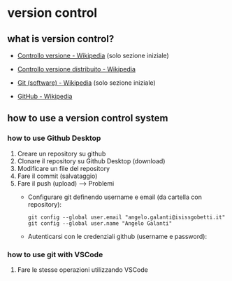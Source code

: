 # version control

## what is version control?

- [Controllo versione - Wikipedia](https://it.wikipedia.org/wiki/Controllo_versione) (solo sezione iniziale)

- [Controllo versione distribuito - Wikipedia](https://it.wikipedia.org/wiki/Controllo_versione_distribuito)

- [Git (software) - Wikipedia](https://it.wikipedia.org/wiki/Git_(software)) (solo sezione iniziale)

- [GitHub - Wikipedia](https://it.wikipedia.org/wiki/GitHub)



## how to use a version control system

### how to use Github Desktop

1. Creare un repository su github
2. Clonare il repository su Github Desktop (download)
3. Modificare un file del repository
4. Fare il commit (salvataggio)
5. Fare il push (upload) --> Problemi
   - Configurare git definendo username e email (da cartella con repository):
     
     ```
     git config --global user.email "angelo.galanti@isissgobetti.it"
     git config --global user.name "Angelo Galanti"
     ```
   - Autenticarsi con le credenziali github (username e password):

### how to use git with VSCode

1. Fare le stesse operazioni utilizzando VSCode